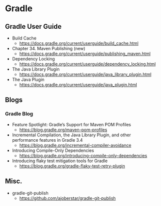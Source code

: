 # Gradle
## Gradle User Guide
* Build Cache
  * https://docs.gradle.org/current/userguide/build_cache.html
* Chapter 34. Maven Publishing (new)
  * https://docs.gradle.org/current/userguide/publishing_maven.html
* Dependency Locking
  * https://docs.gradle.org/current/userguide/dependency_locking.html
* The Java Library Plugin
  * https://docs.gradle.org/current/userguide/java_library_plugin.html
* The Java Plugin
  * https://docs.gradle.org/current/userguide/java_plugin.html

## Blogs
### Gradle Blog
* Feature Spotlight: Gradle’s Support for Maven POM Profiles
  * https://blog.gradle.org/maven-pom-profiles
* Incremental Compilation, the Java Library Plugin, and other performance features in Gradle 3.4
  * https://blog.gradle.org/incremental-compiler-avoidance
* Introducing Compile-Only Dependencies
  * https://blog.gradle.org/introducing-compile-only-dependencies
* Introducing flaky test mitigation tools for Gradle
  * https://blog.gradle.org/gradle-flaky-test-retry-plugin

## Misc.
* gradle-git-publish
  * https://github.com/ajoberstar/gradle-git-publish
